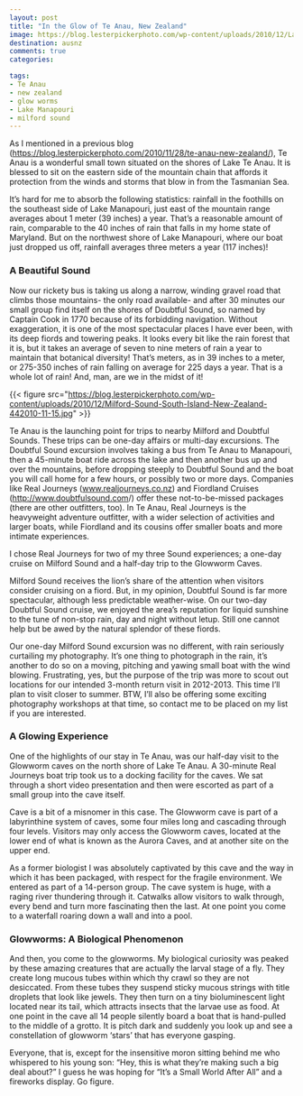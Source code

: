 ```yaml
---
layout: post
title: "In the Glow of Te Anau, New Zealand"
image: https://blog.lesterpickerphoto.com/wp-content/uploads/2010/12/Lake-Te-Anau-South-Island-New-Zealand-282010-11-16.jpg
destination: ausnz
comments: true
categories:

tags:
- Te Anau
- new zealand
- glow worms
- Lake Manapouri
- milford sound
---
```

As I mentioned in a previous blog (<a href="https://blog.lesterpickerphoto.com/2010/11/28/te-anau-new-zealand/">https://blog.lesterpickerphoto.com/2010/11/28/te-anau-new-zealand/</a>), Te Anau is a wonderful small town situated on the shores of Lake Te Anau. It is blessed to sit on the eastern side of the mountain chain that affords it protection from the winds and storms that blow in from the Tasmanian Sea.

It’s hard for me to absorb the following statistics: rainfall in the foothills on the southeast side of Lake Manapouri, just east of the mountain range averages about 1 meter (39 inches) a year. That’s a reasonable amount of rain, comparable to the 40 inches of rain that falls in my home state of Maryland. But on the northwest shore of Lake Manapouri, where our boat just dropped us off, rainfall averages three meters a year (117 inches)!

<h3>A Beautiful Sound</h3>
Now our rickety bus is taking us along a narrow, winding gravel road that climbs those mountains- the only road available- and after 30 minutes our small group find itself on the shores of Doubtful Sound, so named by Captain Cook in 1770 because of its forbidding navigation. Without exaggeration, it is one of the most spectacular places I have ever been, with its deep fiords and towering peaks. It looks every bit like the rain forest that it is, but it takes an average of seven to nine meters of rain a year to maintain that botanical diversity! That’s meters, as in 39 inches to a meter, or 275-350 inches of rain falling on average for 225 days a year. That is a whole lot of rain! And, man, are we in the midst of it!

{{< figure src="https://blog.lesterpickerphoto.com/wp-content/uploads/2010/12/Milford-Sound-South-Island-New-Zealand-442010-11-15.jpg" >}}

Te Anau is the launching point for trips to nearby Milford and Doubtful Sounds. These trips can be one-day affairs or multi-day excursions. The Doubtful Sound excursion involves taking a bus from Te Anau to Manapouri, then a 45-minute boat ride across the lake and then another bus up and over the mountains, before dropping steeply to Doubtful Sound and the boat you will call home for a few hours, or possibly two or more days. Companies like Real Journeys (<a href="http://www.realjourneys.co.nz">www.realjourneys.co.nz</a>) and Fiordland Cruises (<a href="http://www.doubtfulsound.com">http://www.doubtfulsound.com</a>/) offer these not-to-be-missed packages (there are other outfitters, too). In Te Anau, Real Journeys is the heavyweight adventure outfitter, with a wider selection of activities and larger boats, while Fiordland and its cousins offer smaller boats and more intimate experiences.

I chose Real Journeys for two of my three Sound experiences; a one-day cruise on Milford Sound and a half-day trip to the Glowworm Caves.

Milford Sound receives the lion’s share of the attention when visitors consider cruising on a fiord. But, in my opinion, Doubtful Sound is far more spectacular, although less predictable weather-wise. On our two-day Doubtful Sound cruise, we enjoyed the area’s reputation for liquid sunshine to the tune of non-stop rain, day and night without letup. Still one cannot help but be awed by the natural splendor of these fiords.

Our one-day Milford Sound excursion was no different, with rain seriously curtailing my photography. It’s one thing to photograph in the rain, it’s another to do so on a moving, pitching and yawing small boat with the wind blowing. Frustrating, yes, but the purpose of the trip was more to scout out locations for our intended 3-month return visit in 2012-2013. This time I’ll plan to visit closer to summer. BTW, I’ll also be offering some exciting photography workshops at that time, so contact me to be placed on my list if you are interested.

<h3>A Glowing Experience</h3>
One of the highlights of our stay in Te Anau, was our half-day visit to the Glowworm caves on the north shore of Lake Te Anau. A 30-minute Real Journeys boat trip took us to a docking facility for the caves. We sat through a short video presentation and then were escorted as part of a small group into the cave itself.

Cave is a bit of a misnomer in this case. The Glowworm cave is part of a labyrinthine system of caves, some four miles long and cascading through four levels. Visitors may only access the Glowworm caves, located at the lower end of what is known as the Aurora Caves, and at another site on the upper end.

As a former biologist I was absolutely captivated by this cave and the way in which it has been packaged, with respect for the fragile environment. We entered as part of a 14-person group. The cave system is huge, with a raging river thundering through it. Catwalks allow visitors to walk through, every bend and turn more fascinating then the last. At one point you come to a waterfall roaring down a wall and into a pool.

<h3>Glowworms: A Biological Phenomenon</h3>
And then, you come to the glowworms. My biological curiosity was peaked by these amazing creatures that are actually the larval stage of a fly. They create long mucous tubes within which thy crawl so they are not desiccated. From these tubes they suspend sticky mucous strings with title droplets that look like jewels. They then turn on a tiny bioluminescent light located near its tail, which attracts insects that the larvae use as food. At one point in the cave all 14 people silently board a boat that is hand-pulled to the middle of a grotto. It is pitch dark and suddenly you look up and see a constellation of glowworm ‘stars’ that has everyone gasping.

Everyone, that is, except for the insensitive moron sitting behind me who whispered to his young son: “Hey, this is what they’re making such a big deal about?” I guess he was hoping for “It’s a Small World After All” and a fireworks display. Go figure.